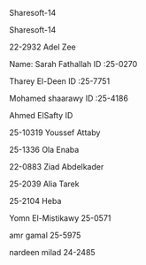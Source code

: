 Sharesoft-14


Sharesoft-14

22-2932 Adel Zee

Name: Sarah Fathallah ID :25-0270

Tharey El-Deen ID :25-7751

Mohamed shaarawy  ID :25-4186


Ahmed ElSafty ID

25-10319 Youssef Attaby


25-1336 Ola Enaba


22-0883 Ziad Abdelkader

25-2039 Alia Tarek

25-2104 Heba

Yomn El-Mistikawy 25-0571

amr gamal 25-5975

nardeen milad 24-2485
